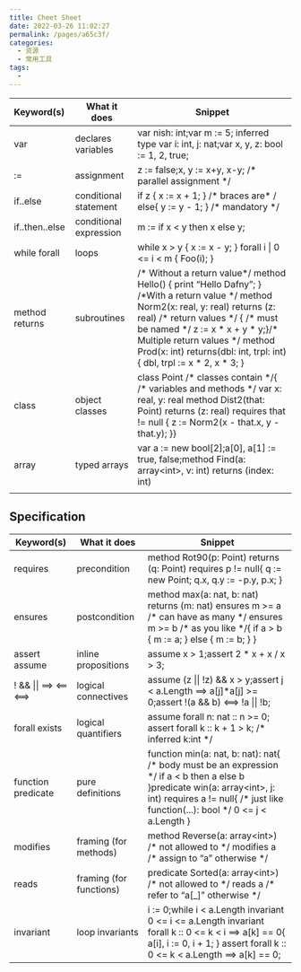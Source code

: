 ```yaml
---
title: Cheet Sheet
date: 2022-03-26 11:02:27
permalink: /pages/a65c3f/
categories:
  - 资源
  - 常用工具
tags:
  - 
---
```

| **Keyword(s)** | **What it does** | **Snippet** |
|  :---  | ----  |  ----  |
| var                              | declares variables     | var nish: int;var m := 5;	inferred type var i: int, j: nat;var x, y, z: bool := 1, 2, true; |
| :=                                  | assignment             | z := false;x, y := x+y, x-y;	/* parallel assignment */ |
| if..else                            | conditional statement  | if z { x := x + 1; }	/* braces are* / else{ y := y - 1; } /* mandatory */ |
| if..then..else | conditional expression | m := if x < y then x else y;  |
| while forall   | loops                  | while x > y { x := x - y; } forall i \| 0 <= i < m { Foo(i); } |
| method returns | subroutines | /* Without a return value\*/ method Hello() { print “Hello Dafny”; } /\*With a return value \*/  method Norm2(x: real, y: real) returns (z: real)	/\*  return values \*/  {	/\* must be named \*/ z := x \* x + y \* y;}/\* Multiple return values \*/  method Prod(x: int) returns(dbl: int, trpl: int){ dbl, trpl := x \* 2, x \* 3; } |
| class | object classes | class Point	/\* classes contain \*/{	/\* variables and methods \*/ var x: real, y: real method Dist2(that: Point) returns (z: real)  requires that != null { z := Norm2(x - that.x, y - that.y); }} |
| array | typed arrays | var a := new bool[2];a[0], a[1] := true, false;method Find(a: array\<int>, v: int)  returns (index: int) |
|  |  |  |

## Specification



| Keyword(s)             | What it does            | Snippet                                                      |
| ---------------------- | ----------------------- | ------------------------------------------------------------ |
| requires               | precondition            | method Rot90(p: Point) returns (q: Point) requires p != null{ q := new Point; q.x, q.y := -p.y, p.x; } |
| ensures                | postcondition           | method max(a: nat, b: nat) returns (m: nat) ensures m >= a	/* can have as many \*/ ensures m >= b	/\* as you like \*/{ if a > b { m := a; } else { m := b; } } |
| assert assume          | inline propositions     | assume x > 1;assert 2 * x + x / x > 3;                       |
| ! && \|\| ==> <== <==> | logical connectives     | assume (z \|\| !z) && x > y;assert j < a.Length ==> a[j]\*a[j] >= 0;assert !(a && b) <==> !a \|\| !b; |
| forall exists          | logical quantifiers     | assume forall n: nat :: n >= 0; assert forall k :: k + 1 > k;	/\* inferred k:int \*/ |
| function predicate     | pure definitions        | function min(a: nat, b: nat): nat{	/\* body must be an expression \*/ if a < b then a else b }predicate win(a: array\<int\>, j: int) requires a != null{	/\* just like function(...): bool \*/ 0 <= j < a.Length } |
| modifies               | framing (for methods)   | method Reverse(a: array\<int\>)	/* not allowed to \*/ modifies a	/\* assign to “a” otherwise \*/ |
| reads                  | framing (for functions) | predicate Sorted(a: array\<int\>)	/\* not allowed to \*/  reads a	/\* refer to “a[_]” otherwise \*/ |
| invariant              | loop invariants         | i := 0;while i < a.Length invariant 0 <= i <= a.Length invariant forall k :: 0 <= k < i ==> a[k] == 0{  a[i], i := 0, i + 1;  } assert forall k :: 0 <= k < a.Length ==> a[k] == 0; |

